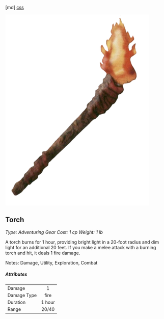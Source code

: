 [md]
[css](-OCVFMyYfsylqoZPiW6l)

![main_banner](https://raw.githubusercontent.com/Tougher-Together-DnD/default-game-assets/refs/heads/main/characters-sheets/light-sources/images/torch-portrait.png)

## Torch
*Type: Adventuring Gear Cost: 1 cp Weight: 1 lb*

A torch burns for 1 hour, providing bright light in a 20-foot radius and dim light for an additional 20 feet. If you make a melee attack with a burning torch and hit, it deals 1 fire damage.

Notes: Damage, Utility, Exploration, Combat

##### Attributes
| | |
| :--- | :---: |
| Damage | 1 |
| Damage Type | fire |
| Duration | 1 hour |
| Range | 20/40 |
